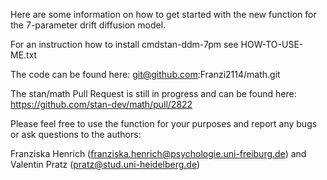 Here are some information on how to get started with the new function for the 7-parameter drift diffusion model.

For an instruction how to install cmdstan-ddm-7pm see HOW-TO-USE-ME.txt

The code can be found here: git@github.com:Franzi2114/math.git

The stan/math Pull Request is still in progress and can be found here: https://github.com/stan-dev/math/pull/2822

Please feel free to use the function for your purposes and report any bugs or ask questions to the authors:

Franziska Henrich (franziska.henrich@psychologie.uni-freiburg.de) and Valentin Pratz (pratz@stud.uni-heidelberg.de)
